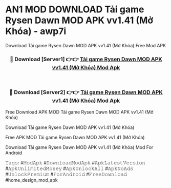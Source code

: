 # AN1 MOD DOWNLOAD Tải game Rysen Dawn MOD APK vv1.41 (Mở Khóa) - awp7i
Download Tải game Rysen Dawn MOD APK vv1.41 (Mở Khóa) Free Mod APK

<div align="center">
<h3>🔴 Download [Server1] 👉👉 <a href="https://apk-comot.site?title=Tải_game_Rysen_Dawn_MOD_APK_vv1.41_(Mở_Khóa)">Tải game Rysen Dawn MOD APK vv1.41 (Mở Khóa) Mod Apk</a></h3><br>

<h3>🔴 Download [Server2] 👉👉 <a href="https://apk-comot.site?title=Tải_game_Rysen_Dawn_MOD_APK_vv1.41_(Mở_Khóa)">Tải game Rysen Dawn MOD APK vv1.41 (Mở Khóa) Mod Apk</a></h3>
</div>


Free Download APK MOD Tải game Rysen Dawn MOD APK vv1.41 (Mở Khóa)

Download Tải game Rysen Dawn MOD APK vv1.41 (Mở Khóa) 

Free APK MOD Tải game Rysen Dawn MOD APK vv1.41 (Mở Khóa) 

Download Tải game Rysen Dawn MOD APK vv1.41 (Mở Khóa) Mod For Android

𝚃𝚊𝚐𝚜: #𝙼𝚘𝚍𝙰𝚙𝚔 #𝙳𝚘𝚠𝚗𝚕𝚘𝚊𝚍𝙼𝚘𝚍𝙰𝚙𝚔 #𝙰𝚙𝚔𝙻𝚊𝚝𝚎𝚜𝚝𝚅𝚎𝚛𝚜𝚒𝚘𝚗 #𝙰𝚙𝚔𝚄𝚗𝚕𝚒𝚖𝚒𝚝𝚎𝚍𝙼𝚘𝚗𝚎𝚢 #𝙰𝚙𝚔𝚄𝚗𝚕𝚘𝚌𝚔𝙰𝚕𝚕 #𝙰𝚙𝚔𝙽𝚘𝙰𝚍𝚜 #𝚄𝚗𝚕𝚘𝚌𝚔𝙿𝚛𝚎𝚖𝚒𝚞𝚖 #𝙵𝚘𝚛𝙰𝚗𝚍𝚛𝚘𝚒𝚍 #𝙵𝚛𝚎𝚎𝙳𝚘𝚠𝚗𝚕𝚘𝚊𝚍 #home_design_mod_apk